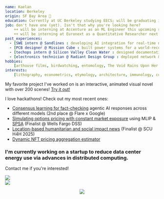 ```yaml
name: Kaelan
location: Berkeley
origin: SF Bay Area 🌉
education: Currently at UC Berkeley studying EECS; will be graduating in '27
job: don't have one (yet). Isn't that why you're looking here?
    ++ will be interning at Accenture as an ML Engineer this upcoming summer!
    ++ will be interning at Euronext as a Quantitative Researcher next spring
past_experiences:
  - [SWE intern @ Sandlines : developing AI integration for real-time national policy change traking]
  - [PCB designer @ Mission Cube : built power systems for a world-record atmospheric bacteria probe]
  - [techops intern @ Silicon Valley Clean Water : designed documentation tagging reference database]
  - [electronics technician @ Radiant Design Group : deployed network & audiovisual hardware/devices]
hobbies:
    [arthouse films, birdwatching, entomology, The Void Rains Upon Her Heart]
interests:
    [lithography, econometrics, etymology, architecture, immunology, culinary arts, condensed matter]
```

My favorite project I've worked on is an interactive, animated visual novel with over 200 scenes!
[Try it out!](https://github.com/Vitamoon/mojan)

I love hackathons! Check out my most recent ones:

* [Consensus learning for fact-checking](https://github.com/Vitamoon/flare-cons) agentic AI responses across different models (2nd place @ Flare x Google)
* [Simulating options pricing with constant market exposure](https://github.com/Vitamoon/wfbadss) using MLIP & [SPSA](https://www.jhuapl.edu/spsa/) (Finalist @ Wells Fargo DSS)
* [Location-based humanitarian and social impact news](https://github.com/Nightxade/hack-for-humanity-2025) (Finalist @ SCU H4H 2025)
* [Dynamic NFT pricing aggregation estimator](https://github.com/lawrencewang1/Aleph-Hackathon-2025)

### I'm currently working on a startup to reduce data center energy use via advances in distributed computing.
Contact me if you're interested!

<div>
<a href="https://github.com/anuraghazra/github-readme-stats">
  <img align="center" src="https://github-readme-stats.vercel.app/api?username=vitamoon&theme=merko&hide=prs,issues&show_icons=true&hide_rank=true" />
</a>
</div>

<div>
<a href="https://github.com/anuraghazra/github-readme-stats">
  <img align="center" src="https://github-readme-stats.vercel.app/api/top-langs/?username=vitamoon&theme=merko&layout=compact&langs_count=20" />
</a>
</div>

<p align="center">
  <img src="https://capsule-render.vercel.app/api?type=waving&color=gradient&height=100&section=footer"/>
</p>
